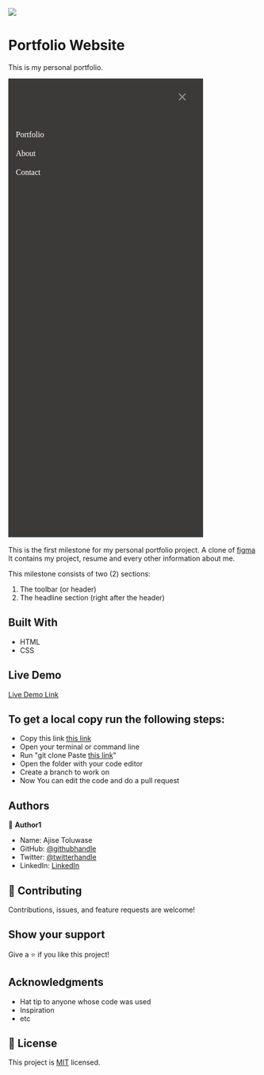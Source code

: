 
![](https://img.shields.io/badge/Microverse-blueviolet)

# Portfolio Website

This is my personal portfolio. 

![screenshot](./img/mobile-menu.png)



This is the first milestone for my personal portfolio project.
A clone of [figma](https://www.figma.com/file/l7SqJ3ZfkAKih9sFxvWSR4/Microverse-Student-Project-1?node-id=48%3A27)
It contains my project, resume and every other information about me.

This milestone consists of two (2) sections:
1. The toolbar (or header)
2. The headline section (right after the header)

## Built With

- HTML
- CSS

## Live Demo

[Live Demo Link](https://whoistolu.github.io/personal-portfolio/)


## To get a local copy run the following steps:
- Copy this link [this link](https://github.com/Whoistolu/personal-portfolio/tree/created_toolbar)
- Open your terminal or command line
- Run "git clone Paste [this link](https://github.com/Whoistolu/personal-portfolio/tree/created_toolbar)"
- Open the folder with your code editor
- Create a branch to work on
- Now You can edit the code and do a pull request

## Authors

👤 **Author1**

- Name: Ajise Toluwase
- GitHub: [@githubhandle](https://github.com/Whoistolu)
- Twitter: [@twitterhandle](https://twitter.com/Littletolu)
- LinkedIn: [LinkedIn](https://www.linkedin.com/in/toluwase-ajise-9b40411b2/)

## 🤝 Contributing

Contributions, issues, and feature requests are welcome!

## Show your support

Give a ⭐️ if you like this project!

## Acknowledgments

- Hat tip to anyone whose code was used
- Inspiration
- etc

## 📝 License

This project is [MIT](./MIT.md) licensed.
